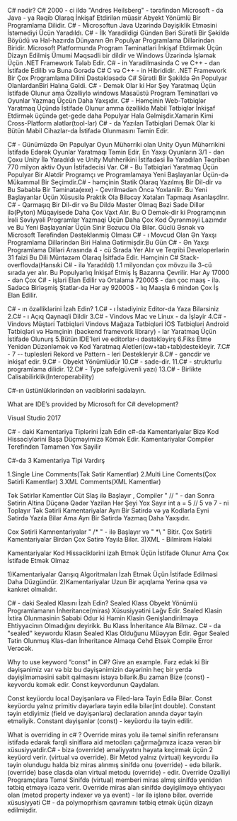 C# nədir?
C# 2000 - ci ildə "Andres Heilsberg" - tərəfindən Microsoft - da Java - ya Rəqib Olaraq İnkişaf Etdirilən müasir Abyekt Yönümlü Bir Programlama Dilidir. C# - Microsoftun Java Uzərində Dəyişiklik Etməsini İstəmədiyi Ücün Yaradıldı. C# - İlk Yaradildigi Gündən Bəri Sürətli Bir Şəkildə Böyüdü və Hal-hazırda Dünyanın Ən Populyar Programlama Dillərindən Biridir. Microsoft Platformunda Program Təminatlari İnkişaf Etdirmək Üçün Dizayn Edilmiş Ümumi Məqsədli bir dildir ve Windows Üzərində İşləmək Üçün .NET Framework Tələb Edir. C# - in Yaradilmasinda C ve C++ - dan İstifade Edilib və Buna Gorədə C# C və C++ - in Hibrididir. .NET Framework Bir Çox Programlama Dilini Dəstəkləsədə C# Sürətli Bir Şəkildə Ən Populyar OlanlardanBiri Halına Gəldi. C# - Demək Olar ki Hər Şey Yaratmaq Üçün İstifade Olunur ama Özəlliylə windows Masaüstü Program Teminatlari və Oyunlar Yazmaq Üçcün Daha Yaxşıdır. C# - Həmçinin Web-Tətbiqlər Yaratmaq Üçündə İstifade Olunur amma özəlliklə Mabil Tətbiqlər İnkişaf Etdirmək üçündə get-gede daha Populyar Hala Gəlmişdir.Xamarin Kimi Cross-Platform alətlər(tool-lar) C# - da Yazılan Tətbiqləri Demək Olar ki Bütün Mabil Cihazlar-da İstifadə Olunmasını Təmin Edir.

C# - Günümüzdə Ən Papulyar Oyun Mühərriki olan Unity Oyun Mühərrikini İstifadə Edərək Oyunlar Yaratmaqı Təmin Edir. En Yaxşı Oyunların 3/1 - dən Çoxu Unity İlə Yaradıldı ve Unity Muhherikini İstifadəsi İlə Yaradılan Təqribən 770 milyon aktiv Oyun İstifadecisi Var. C# - Bu Tətbiqləri Yaratmaq Üçün Populyar Bir Alətdir Programçı ve Programlamaya Yeni Başlayanlar Üçün-də Mükəmməl Bir Seçimdir.C# - həmçinin Statik Olaraq Yazılmış Bir Dil-dir və Bu Səbəblə Bir Təminata(exe) - Çevrilmədən Öncə Yoxlanilir. Bu Yeni Başlayanlar Üçün Xüsusilə Praktik Ola Biləcəy Xətaları Tapmaqı Asanlaşdlrır. C# - Qarmaşıq Bir Dil-dir və Bu Dildə Master Olmaq Bəzi Sade Dillər ilə(Pyton) Müqayisede Daha Çox Vaxt Alır. Bu O Demək-dir ki Programçının İrəli Səviyyəli Programlar Yazmaqi Üçün Daha Çox Kod Öyrənməyi Lazımdır ve Bu Yeni Başlayanlar Üçün Sinir Bozucu Ola Bilər. Güclü Əsnək və Microsoft Tərəfindən Dəstəklənmiş Olması C# - ı Movcud Olan Ən Yaxşı Programlama Dillərindən Biri Halına Gətirmişdir.Bu Gün C# - Ən Yaxşı Programlama Dilləri Arasında 4 - cü Sırada Yer Alır ve Teqribi Developerlərin 31 faizi Bu Dili Müntəzəm Olaraq İsitfadə Edir. Həmçinin C# Stack-overflovda(Hansıki C# - ilə Yaradıldi) 1.1 milyondan çox mövzu ilə 3-cü sırada yer alır. Bu Populyarlıq İnkişaf Etmiş İş Bazarına Çevrilir. Hər Ay 17000 - dən Çox C# - işləri Elan Edilir və Ortalama 72000$ - dan çoc maaş - ilə. Sadəcə Birləşmiş Ştatlar-da Hər ay 92000$ - lıq Maaşla 6 mindən Çox İş Elan Edilir.

C# - ın özəlliklərini İzah Edin?
1.C# - ı İstədiyiniz Editor-da Yaza Bilərsiniz 2.C# - ı Açıq Qaynaqli Dildir 3.C# - Vindovs Mac ve Linux - da İşləyir 4.C# - Vindovs Müştəri Tətbiqləri Vindovs Mağaza Tətbiqləri İOS Tətbiqləri Android Tətbiqləri və Həmçinin (backend framevork library) - lar Yaratmaq Üçün İstifade Olunurş 5.Bütün IDE'leri ve editorlar-ı dəstəkləyirş 6.Fiks Etme Yenidən Düzənləmək və Kod Yaratmaq Aletleri(cw+tab+tab)destekleyir. 7.C# - 7 -- tuplesleri Rekord ve Pattern - leri Destekleryir 8.C# - gəncdir ve inkişaf edir. 9.C# - Obyekt Yönümlüdür 10.C# - sade-dir. 11.C# - strukturlu programlama dilidir. 12.C# - Type safe(güvenli yazı) 13.C# - Birlikte Calisabilirklik(Interoperability)

C#-ın üstünlüklərindən ən vaciblərini sadalayın.

What are IDE’s provided by Microsoft for C# development?

Visual Studio 2017

C# - daki Kamentariya Tiplərini İzah Edin
c#-da Kamentariyalar Bizə Kod Hissəciylərini Başa Düçməyimizə Kömək Edir. Kamentariyalar Compiler Terefinden Tamamən Yox Sayilir

C#-da 3 Kamentariya Tipi Vardırş

1.Single Line Comments(Tək Sətir Kamentlər) 2.Multi Line Coments(Çox Sətirli Kamentlər) 3.XML Comments(XML Kamentlər)

Tək Sətirlər Kamentlər Cüt Slaş ilə Başlayır , Compiler " // " - dan Sonra Sətirin Altina Düçənə Qədər Yazilan Hər Şeyi Yox Sayır
   int a = 5  // 5 və 7 - ni Toplayır
Tək Sətirli Kamentariyalar Ayrı Bir Sətirdə və ya Kodlarla Eyni Sətirdə Yazıla Bilər Ama Ayrı Bir Sətirdə Yazmaq Daha Yaxşıdır.

Cox Sətirli Kamnentariyalar " /* " - ilə Başlayır və " *\ " Bitir. Çox Sətirli Kamentariyalar Birdən Çox Sətirə Yayıla Bilər.
3)XML - Bilmirəm Hələki

Kamentariyalar Kod Hissəciklərini izah Etmək Üçün İstifade Olunur Ama Çox İstifade Etmək Olmaz

1)Kamentariyalar Qarışıq Algoritmaları İzah Etmək Üçün İstifade Edilməsi Daha Düzgündür. 2)Kamentariyalar Uzun Bir açıqlama Yerinə qısa və kankret olmalıdır.

C# - daki Sealed Klasını İzah Edin?
Sealed Klass Obyekt Yönümlü Programlamanın İnheritance(miras) Xüsusiyyətini Ləğv Edir. Sealed Klasin İxtira Olunmasinin Səbəbi Odur ki Həmin Klasin Genişləndirilməyə Ehtiyyacinın Olmadığını deyirikk. Bu Klass İnheritance Ala Bilməz. C# - da "sealed" keywordu Klasın Sealed Klas Olduğunu Müəyyən Edir. Əgər Sealed Tətin Olunmuş Klas-dan İnheritance Almaqa Cehd Etsək Compile Error Verəcək.




Why to use keyword “const” in C#? Give an example.
Fərz edək ki Bir dəyişənimiz var və biz bu dəyişənimizin dəyərinin heç bir yerdə dəyişilməməsini sabit qalmasını istəyə bilərik.Bu zaman Bize (const) - keyvordu komək edir. Const keyvordunun Qaydaları.

Const keyüordu local Dəyişənlərə və Filed-lərə Təyin Edilə Bilər.
Const keyüordu yalnız primitiv dəyərlərə təyin edilə bilər(int double).
Constant təyin etdiyimiz (field ve dəyişənlərə) declaration anında dəyər təyin etməliyik.
Constant dəyişənlər (const) - keyüordu ilə təyin edilir.


What is overriding in c# ?
Override miras yolu ilə təməl sinifin referansını istifadə edərək fərqli siniflərə aid metodları çağırmağımıza icazə verən bir xüsusiyyətdir.C# - bizə (override) əməliyyatını həyata keçirmək üçün 2 keyüord verir. (virtual və override). Bir Metod yalnız (virtual) keyvordu ilə təyin olundugu halda biz miras alınmış sinifdə onu (override) - edə bilərik.(override) base clasda olan virtual metodu (override) - edir. Override Ozəlliyi Programçılara Təməl Sinifdə (virtual) memberi miras almış sinifdə yenidən tətbiq etməyə icazə verir. Override miras alan sinifdə dəyişilməyə ehtiyyacı olan (metod property indexer və ya event) - lər ilə işlənə bilər. override xüsusiyyəti C# - da polymoprhism qavramını tətbiq etmək üçün dizayn edilmişdir.


